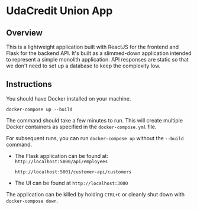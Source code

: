 # UdaCredit Union App

## Overview
This is a lightweight application built with ReactJS for the frontend and Flask for the backend API. It's built as a slimmed-down application intended to represent a simple monolith application. API responses are static so that we don't need to set up a database to keep the complexity low.

## Instructions
You should have Docker installed on your machine.
```
docker-compose up --build
```
The command should take a few minutes to run. This will create multiple Docker containers as specified in the `docker-compose.yml` file.

For subsequent runs, you can run `docker-compose up` without the `--build` command.

* The Flask application can be found at:
    `http://localhost:5000/api/employees`

    `http://localhost:5001/customer-api/customers`

* The UI can be found at `http://localhost:3000`

The application can be killed by holding `CTRL+C` or cleanly shut down with `docker-compose down`.
